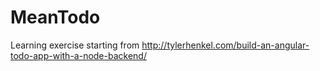 MeanTodo
========

Learning exercise starting from http://tylerhenkel.com/build-an-angular-todo-app-with-a-node-backend/
